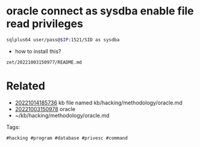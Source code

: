 # oracle connect as sysdba enable file read privileges

```bash
sqlplus64 user/pass@$IP:1521/SID as sysdba
```
- how to install this?

` zet/20221003150977/README.md `

# Related

- [20221014185736](/zet/20221014185736/README.md) kb file named kb/hacking/methodology/oracle.md
- [20221003150978](/zet/20221003150978/README.md) oracle
- ~/kb/hacking/methodology/oracle.md

Tags:

    #hacking #program #database #privesc #command
